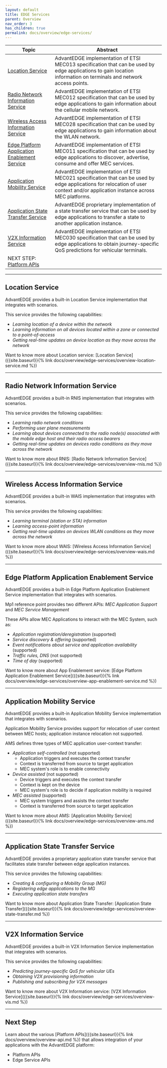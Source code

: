 ```yaml
---
layout: default
title: EDGE Services
parent: Overview
nav_order: 3
has_children: true
permalink: docs/overview/edge-services/
---
```


Topic | Abstract
------|------
[Location Service](#location-service) | AdvantEDGE implementation of ETSI MEC013 specification that can be used by edge applications to gain location information on terminals and network access points.
[Radio Network Information Service](#radio-network-information-service) | AdvantEDGE implementation of ETSI MEC012 specification that can be used by edge applications to gain information about the cellular mobile network.
[Wireless Access Information Service](#wireless-access-information-service) | AdvantEDGE implementation of ETSI MEC028 specification that can be used by edge applications to gain information about the WLAN network.
[Edge Platform Application Enablement Service](#edge-platform-application-enablement-service) | AdvantEDGE implementation of ETSI MEC011 specification that can be used by edge applications to discover, advertise, consume and offer MEC services.
[Application Mobility Service](#application-mobility-service) | AdvantEDGE implementation of ETSI MEC021 specification that can be used by edge applications for relocation of user context and/or application instance across MEC platforms.
[Application State Transfer Service](#application-state-transfer-service) | AdvantEDGE proprietary implementation of a state transfer service that can be used by edge applications to transfer a state to another application instance.
[V2X Information Service](#v2x-information-service) | AdvantEDGE implementation of ETSI MEC030 specification that can be used by edge applications to obtain journey-specific QoS predictions for vehicular terminals.
NEXT STEP: [Platform APIs](#next-step) |

-----
## Location Service
AdvantEDGE provides a built-in Location Service implementation that integrates with scenarios.

This service provides the following capabilities:
- _Learning location of a device within the network_
- _Learning information on all devices located within a zone or connected to a point-of-access_
- _Getting real-time updates on device location as they move across the network_

Want to know more about Location service: [Location Service]({{site.baseurl}}{% link docs/overview/edge-services/overview-location-service.md %})

-----
## Radio Network Information Service
AdvantEDGE provides a built-in RNIS implementation that integrates with scenarios.

This service provides the following capabilities:
- _Learning radio network conditions_
- _Performing user plane measurements_
- _Learning about devices connected to the radio node(s) associated with the mobile edge host and their radio access bearers_
- _Getting real-time updates on devices radio conditions as they move across the network_

Want to know more about RNIS: [Radio Network Information Service]({{site.baseurl}}{% link docs/overview/edge-services/overview-rnis.md %})

-----
## Wireless Access Information Service
AdvantEDGE provides a built-in WAIS implementation that integrates with scenarios.

This service provides the following capabilities:
- _Learning terminal (station or STA) information_
- _Learning access-point information_
- _Getting real-time updates on devices WLAN conditions as they move across the network_

Want to know more about WAIS: [Wireless Access Information Service]({{site.baseurl}}{% link docs/overview/edge-services/overview-wais.md %})

-----
## Edge Platform Application Enablement Service
AdvantEDGE provides a built-in Edge Platform Application Enablement Service implementation that integrates with scenarios.

Mp1 reference point provides two different APIs: _MEC Application Support_ and _MEC Service Management_

These APIs allow MEC Applications to interact with the MEC System, such as:
- _Application registration/deregistration_ (supported)
- _Service discovery & offering_ (supported)
- _Event notifications about service and application availability_ (supported)
- _Traffic rules, DNS_ (not supported)
- _Time of day_ (supported)

Want to know more about App Enablement service: [Edge Platform Application Enablement Service]({{site.baseurl}}{% link docs/overview/edge-services/overview-app-enablement-service.md %})

-----
## Application Mobility Service
AdvantEDGE provides a built-in Application Mobility Service implementation that integrates with scenarios.

Application Mobility Service provides support for relocation of user context between MEC hosts; application instance relocation not supported.

AMS defines three types of MEC application user-context transfer:
- _Application self-controlled_ (not supported)
  - Application triggers and executes the context transfer
  - Context is transferred from source to target application
  - MEC system's role is to enable connectivity
- _Device assisted_ (not supported)
  - Device triggers and executes the context transfer
  - Context is kept on the device
  - MEC system's role is to decide if application mobility is required
- _MEC assisted_ (supported)
  - MEC system triggers and assists the context transfer
  - Context is transferred from source to target application

Want to know more about AMS: [Application Mobility Service]({{site.baseurl}}{% link docs/overview/edge-services/overview-ams.md %})

-----
## Application State Transfer Service
AdvantEDGE provides a proprietary application state transfer service that facilitates state transfer between edge application instances.

This service provides the following capabilities:
- _Creating & configuring a Mobility Group (MG)_
- _Registering edge applications to the MG_
- _Executing application state transfers_

Want to know more about Application State Transfer: [Application State Transfer]({{site.baseurl}}{% link docs/overview/edge-services/overview-state-transfer.md %})

-----
## V2X Information Service
AdvantEDGE provides a built-in V2X Information Service implementation that integrates with scenarios.

This service provides the following capabilities:
- _Predicting journey-specific QoS for vehicular UEs_
- _Obtaining V2X provisioning information_
- _Publishing and subscribing for V2X messages_

Want to know more about V2X Information service: [V2X Information Service]({{site.baseurl}}{% link docs/overview/edge-services/overview-vis.md %})

----
## Next Step
Learn about the various [Platform APIs]({{site.baseurl}}{% link docs/overview/overview-api.md %}) that allows integration of your applications with the AdvantEDGE platform:
- Platform APIs
- Edge Service APIs
